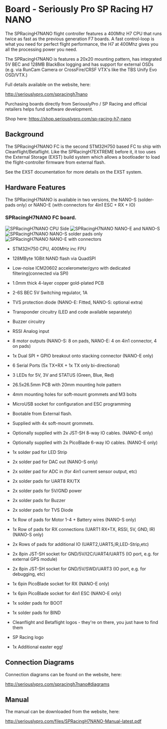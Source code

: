 # Board - Seriously Pro SP Racing H7 NANO

The SPRacingH7NANO flight controller features a 400Mhz H7 CPU that runs twice as fast as the previous generation F7 boards.
A fast control-loop is what you need for perfect flight performance, the H7 at 400Mhz gives you all the processing power you need.

The SPRacingH7NANO is features a 20x20 mounting pattern, has integrated 5V BEC and 128MB BlackBox logging and has support for
external OSDs (e.g. via RunCam Camera or CrossFire/CRSF VTX's like the TBS Unify Evo OSD/VTX.)

Full details available on the website, here:

http://seriouslypro.com/spracingh7nano

Purchasing boards directly from SeriouslyPro / SP Racing and official retailers helps fund software development.

Shop here: https://shop.seriouslypro.com/sp-racing-h7-nano

## Background

The SPRacingH7NANO FC is the second STM32H750 based FC to ship with Cleanflight/Betaflight.  Like the SPRacingH7EXTREME before it, it too uses
the External Storage (EXST) build system which allows a bootloader to load the flight-controller firmware from external flash.

See the EXST documentation for more details on the EXST system.

## Hardware Features

The SPRacingH7NANO is available in two versions, the NANO-S (solder-pads only) or NANO-E (with connectors for 4in1 ESC + RX + IO)

### SPRacingH7NANO FC board.

![SPRacingH7NANO CPU Side](images/spracingh7nano-cpu.jpg)
![SPRacingH7NANO NANO-E and NANO-S](images/spracingh7nano-cpu-e-s.jpg)
![SPRacingH7NANO NANO-S solder pads only](images/spracingh7nano-pcb-top.jpg)
![SPRacingH7NANO NANO-E with connectors](images/spracingh7nano-pcb-top-with-connectors.jpg)

* STM32H750 CPU, 400MHz inc FPU
* 128MByte 1GBit NAND flash via QuadSPI
* Low-noise ICM20602 accelerometer/gyro with dedicated filtering(connected via SPI)
* 1.0mm thick 4-layer copper gold-plated PCB
* 2-6S BEC 5V Switching regulator, 1A
* TVS protection diode (NANO-E: Fitted, NANO-S: optional extra)
* Transponder circuitry (LED and code available separately)
* Buzzer circuitry
* RSSI Analog input
* 8 motor outputs (NANO-S: 8 on pads, NANO-E: 4 on 4in1 connector, 4 on pads)
* 1x Dual SPI + GPIO breakout onto stacking connector (NANO-E only)
* 6 Serial Ports (5x TX+RX + 1x TX only bi-directional)
* 3 LEDs for 5V, 3V and STATUS (Green, Blue, Red)
* 26.5x26.5mm PCB with 20mm mounting hole pattern
* 4mm mounting holes for soft-mount grommets and M3 bolts
* MicroUSB socket for configuration and ESC programming
* Bootable from External flash.
* Supplied with 4x soft-mount grommets.
* Optionally supplied with 2x JST-SH 8-way IO cables. (NANO-E only)
* Optionally supplied with 2x PicoBlade 6-way IO cables. (NANO-E only)

* 1x solder pad for LED Strip
* 2x solder pad for DAC out (NANO-S only)
* 2x solder pad for ADC in (for 4in1 current sensor output, etc)
* 2x solder pads for UART8 RX/TX
* 2x solder pads for 5V/GND power
* 2x solder pads for Buzzer
* 2x solder pads for TVS Diode
* 1x Row of pads for Motor 1-4 + Battery wires (NANO-S only)
* 1x Row of pads for RX connections (UART1 RX+TX, RSSI, 5V, GND, IR) (NANO-S only)
* 2x Rows of pads for additional IO (UART2,UART5,IR,LED-Strip,etc)
* 2x 8pin JST-SH socket for GND/5V/I2C/UART4/UART5 (IO port, e.g. for external GPS module)
* 2x 8pin JST-SH socket for GND/5V/SWD/UART3 (IO port, e.g. for debugging, etc)
* 1x 6pin PicoBlade socket for RX (NANO-E only)
* 1x 6pin PicoBlade socket for 4in1 ESC (NANO-E only)
* 1x solder pads for BOOT
* 1x solder pads for BIND
* Cleanflight and Betaflight logos - they're on there, you just have to find them
* SP Racing logo
* 1x Additional easter egg!


## Connection Diagrams

Connection diagrams can be found on the website, here:

http://seriouslypro.com/spracingh7nano#diagrams


## Manual

The manual can be downloaded from the website, here:

http://seriouslypro.com/files/SPRacingH7NANO-Manual-latest.pdf

